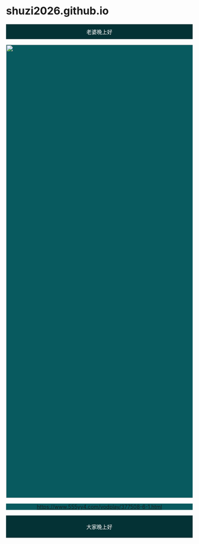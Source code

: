 # shuzi2026.github.io
<!DOCTYPE html>
<html lang="zh-CN">
  <head>
    <meta charset="utf-8">
    <meta name="viewport" content="width=device-width, initial-scale=1" />
    <title>cjy的在线小网站</title>
    <style>  
      body {
        margin: 0;
      }
    </style>
  </head>
  <body>
	  <div style="
      background-color:#043235;
      text-align:center;
      padding:10px;
      color:white;">
      老婆晚上好
    </div>
    <div style="
      margin:15 auto;
      text-align:center;
      background-color:#085a5f;
      padding:30 auto;">
      <img src="https://i.328888.xyz/2023/01/21/ObGDH.png" alt="ObGDH.png" width="1220" border="0">
    </div>
    <div style="
      margin:15 auto;
      text-align:center;
      background-color:#085a5f;
      padding:30 auto;">
      <a href="https://www.555yy4.com/vodplay/377508-6-1.html"
      target="_blank"
      rel="noopener noreferrer">
      https://www.555yy4.com/vodplay/377508-6-1.html
      </a>
    </div>
    <div style="
      background-color:#043235;
      text-align:center;
      padding:20px;
      color:white;">
      大家晚上好
    </div>
  </body>
</html>
